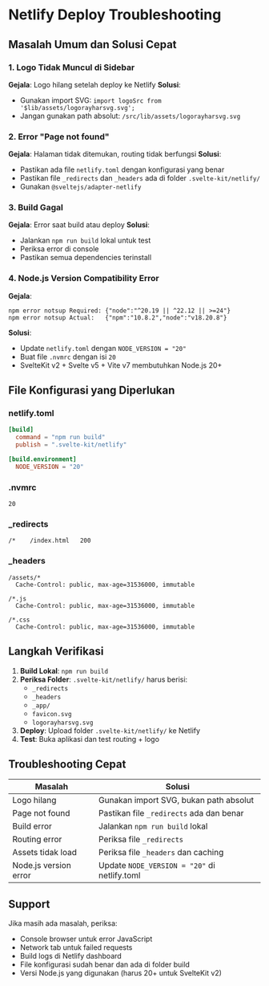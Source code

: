 # Netlify Deploy Troubleshooting

## Masalah Umum dan Solusi Cepat

### 1. Logo Tidak Muncul di Sidebar
**Gejala**: Logo hilang setelah deploy ke Netlify
**Solusi**: 
- Gunakan import SVG: `import logoSrc from '$lib/assets/logorayharsvg.svg';`
- Jangan gunakan path absolut: `/src/lib/assets/logorayharsvg.svg`

### 2. Error "Page not found"
**Gejala**: Halaman tidak ditemukan, routing tidak berfungsi
**Solusi**:
- Pastikan ada file `netlify.toml` dengan konfigurasi yang benar
- Pastikan file `_redirects` dan `_headers` ada di folder `.svelte-kit/netlify/`
- Gunakan `@sveltejs/adapter-netlify`

### 3. Build Gagal
**Gejala**: Error saat build atau deploy
**Solusi**:
- Jalankan `npm run build` lokal untuk test
- Periksa error di console
- Pastikan semua dependencies terinstall

### 4. Node.js Version Compatibility Error
**Gejala**: 
```
npm error notsup Required: {"node":"^20.19 || ^22.12 || >=24"}
npm error notsup Actual:   {"npm":"10.8.2","node":"v18.20.8"}
```

**Solusi**:
- Update `netlify.toml` dengan `NODE_VERSION = "20"`
- Buat file `.nvmrc` dengan isi `20`
- SvelteKit v2 + Svelte v5 + Vite v7 membutuhkan Node.js 20+

## File Konfigurasi yang Diperlukan

### netlify.toml
```toml
[build]
  command = "npm run build"
  publish = ".svelte-kit/netlify"

[build.environment]
  NODE_VERSION = "20"
```

### .nvmrc
```
20
```

### _redirects
```
/*    /index.html   200
```

### _headers
```
/assets/*
  Cache-Control: public, max-age=31536000, immutable

/*.js
  Cache-Control: public, max-age=31536000, immutable

/*.css
  Cache-Control: public, max-age=31536000, immutable
```

## Langkah Verifikasi

1. **Build Lokal**: `npm run build`
2. **Periksa Folder**: `.svelte-kit/netlify/` harus berisi:
   - `_redirects`
   - `_headers`
   - `_app/`
   - `favicon.svg`
   - `logorayharsvg.svg`
3. **Deploy**: Upload folder `.svelte-kit/netlify/` ke Netlify
4. **Test**: Buka aplikasi dan test routing + logo

## Troubleshooting Cepat

| Masalah | Solusi |
|---------|--------|
| Logo hilang | Gunakan import SVG, bukan path absolut |
| Page not found | Pastikan file `_redirects` ada dan benar |
| Build error | Jalankan `npm run build` lokal |
| Routing error | Periksa file `_redirects` |
| Assets tidak load | Periksa file `_headers` dan caching |
| Node.js version error | Update `NODE_VERSION = "20"` di netlify.toml |

## Support
Jika masih ada masalah, periksa:
- Console browser untuk error JavaScript
- Network tab untuk failed requests
- Build logs di Netlify dashboard
- File konfigurasi sudah benar dan ada di folder build
- Versi Node.js yang digunakan (harus 20+ untuk SvelteKit v2)

